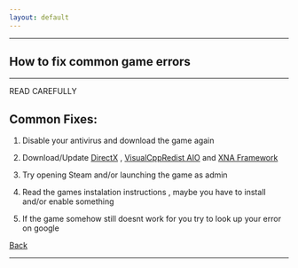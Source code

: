 ```yaml
---
layout: default
---
```


* * *

## How to fix common game errors

* * *

READ CAREFULLY

## Common Fixes:

1. Disable your antivirus and download the game again

2. Download/Update [DirectX](https://www.microsoft.com/en-us/download/details.aspx?id=35) , [VisualCppRedist AIO](https://github.com/abbodi1406/vcredist/releases/latest) and [XNA Framework](https://www.microsoft.com/en-us/download/details.aspx?id=20914)

3. Try opening Steam and/or launching the game as admin

4. Read the games instalation instructions , maybe you have to install and/or enable something

5. If the game somehow still doesnt work for you try to look up your error on google

[Back](/index.md)

* * *